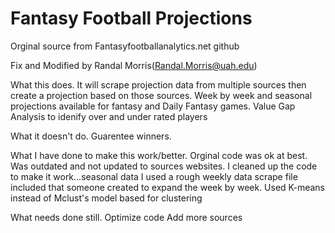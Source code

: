 # Fantasy Football Projections

Orginal source from Fantasyfootballanalytics.net github

Fix and Modified by Randal Morris(Randal.Morris@uah.edu)

What this does.
	It will scrape projection data from multiple sources then create a projection based on those sources.
	Week by week and seasonal projections available for fantasy and Daily Fantasy games.
	Value Gap Analysis to idenify over and under rated players

What it doesn't do.
	Guarentee winners.

What I have done to make this work/better.
	Orginal code was ok at best. Was outdated and not updated to sources websites.
	I cleaned up the code to make it work...seasonal data
	I used a rough weekly data scrape file included that someone created to expand the week by week.
	Used K-means instead of Mclust's model based for clustering
	
What needs done still.
	Optimize code
	Add more sources
